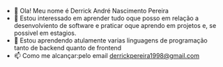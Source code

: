 - 👋 Ola! Meu nome é Derrick André Nascimento Pereira
- 👀 Estou interessado em aprender tudo oque posso em relação a desenvolviento de software e praticar oque aprendo em projetos e, se possivel em estagios.
- 🌱 Estou aprendendo atulamente varias linguagens de programação tanto de backend quanto de frontend
- 📫 Como me alcançar:pelo email derrickpereira1998@gmail.com

<!---
DerrickPereira1998/DerrickPereira1998 is a ✨ special ✨ repository because its `README.md` (this file) appears on your GitHub profile.
You can click the Preview link to take a look at your changes.
--->
